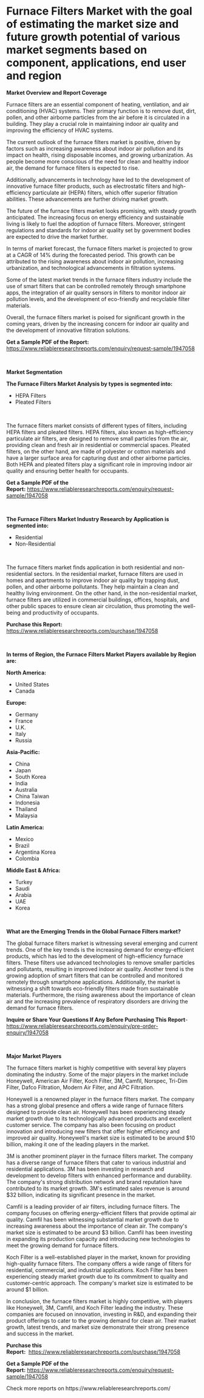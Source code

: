 <p><h1>Furnace Filters Market with the goal of estimating the market size and future growth potential of various market segments based on component, applications, end user and region</h1></p><p><strong>Market Overview and Report Coverage</strong></p>
<p><p>Furnace filters are an essential component of heating, ventilation, and air conditioning (HVAC) systems. Their primary function is to remove dust, dirt, pollen, and other airborne particles from the air before it is circulated in a building. They play a crucial role in maintaining indoor air quality and improving the efficiency of HVAC systems.</p><p>The current outlook of the furnace filters market is positive, driven by factors such as increasing awareness about indoor air pollution and its impact on health, rising disposable incomes, and growing urbanization. As people become more conscious of the need for clean and healthy indoor air, the demand for furnace filters is expected to rise.</p><p>Additionally, advancements in technology have led to the development of innovative furnace filter products, such as electrostatic filters and high-efficiency particulate air (HEPA) filters, which offer superior filtration abilities. These advancements are further driving market growth.</p><p>The future of the furnace filters market looks promising, with steady growth anticipated. The increasing focus on energy efficiency and sustainable living is likely to fuel the adoption of furnace filters. Moreover, stringent regulations and standards for indoor air quality set by government bodies are expected to drive the market further.</p><p>In terms of market forecast, the furnace filters market is projected to grow at a CAGR of 14% during the forecasted period. This growth can be attributed to the rising awareness about indoor air pollution, increasing urbanization, and technological advancements in filtration systems.</p><p>Some of the latest market trends in the furnace filters industry include the use of smart filters that can be controlled remotely through smartphone apps, the integration of air quality sensors in filters to monitor indoor air pollution levels, and the development of eco-friendly and recyclable filter materials.</p><p>Overall, the furnace filters market is poised for significant growth in the coming years, driven by the increasing concern for indoor air quality and the development of innovative filtration solutions.</p></p>
<p><strong>Get a Sample PDF of the Report:</strong> <a href="https://www.reliableresearchreports.com/enquiry/request-sample/1947058">https://www.reliableresearchreports.com/enquiry/request-sample/1947058</a></p>
<p>&nbsp;</p>
<p><strong>Market Segmentation</strong></p>
<p><strong>The Furnace Filters Market Analysis by types is segmented into:</strong></p>
<p><ul><li>HEPA Filters</li><li>Pleated Filters</li></ul></p>
<p>&nbsp;</p>
<p><p>The furnace filters market consists of different types of filters, including HEPA filters and pleated filters. HEPA filters, also known as high-efficiency particulate air filters, are designed to remove small particles from the air, providing clean and fresh air in residential or commercial spaces. Pleated filters, on the other hand, are made of polyester or cotton materials and have a larger surface area for capturing dust and other airborne particles. Both HEPA and pleated filters play a significant role in improving indoor air quality and ensuring better health for occupants.</p></p>
<p><strong>Get a Sample PDF of the Report:</strong>&nbsp;<a href="https://www.reliableresearchreports.com/enquiry/request-sample/1947058">https://www.reliableresearchreports.com/enquiry/request-sample/1947058</a></p>
<p>&nbsp;</p>
<p><strong>The Furnace Filters Market Industry Research by Application is segmented into:</strong></p>
<p><ul><li>Residential</li><li>Non-Residential</li></ul></p>
<p>&nbsp;</p>
<p><p>The furnace filters market finds application in both residential and non-residential sectors. In the residential market, furnace filters are used in homes and apartments to improve indoor air quality by trapping dust, pollen, and other airborne pollutants. They help maintain a clean and healthy living environment. On the other hand, in the non-residential market, furnace filters are utilized in commercial buildings, offices, hospitals, and other public spaces to ensure clean air circulation, thus promoting the well-being and productivity of occupants.</p></p>
<p><strong>Purchase this Report:</strong>&nbsp; <a href="https://www.reliableresearchreports.com/purchase/1947058">https://www.reliableresearchreports.com/purchase/1947058</a></p>
<p>&nbsp;</p>
<p><strong>In terms of Region, the Furnace Filters Market Players available by Region are:</strong></p>
<p>
    <p> <strong> North America: </strong>
        <ul>
            <li>United States</li>
            <li>Canada</li>
        </ul>
        </p> 
    <p> <strong> Europe: </strong>
        <ul>
            <li>Germany</li>
            <li>France</li>
            <li>U.K.</li>
            <li>Italy</li>
            <li>Russia</li>
        </ul>
        </p> 
    <p> <strong> Asia-Pacific: </strong>
        <ul>
            <li>China</li>
            <li>Japan</li>
            <li>South Korea</li>
            <li>India</li>
            <li>Australia</li>
            <li>China Taiwan</li>
            <li>Indonesia</li>
            <li>Thailand</li>
            <li>Malaysia</li>
        </ul>
        </p> 
    <p> <strong> Latin America: </strong>
        <ul>
            <li>Mexico</li>
            <li>Brazil</li>
            <li>Argentina Korea</li>
            <li>Colombia</li>
        </ul>
        </p> 
    <p> <strong> Middle East & Africa: </strong>
        <ul>
            <li>Turkey</li>
            <li>Saudi</li>
            <li>Arabia</li>
            <li>UAE</li>
            <li>Korea</li>
        </ul>
    </p>
    </p>
<p>&nbsp;</p>
<p><strong>What are the Emerging Trends in the Global Furnace Filters market?</strong></p>
<p><p>The global furnace filters market is witnessing several emerging and current trends. One of the key trends is the increasing demand for energy-efficient products, which has led to the development of high-efficiency furnace filters. These filters use advanced technologies to remove smaller particles and pollutants, resulting in improved indoor air quality. Another trend is the growing adoption of smart filters that can be controlled and monitored remotely through smartphone applications. Additionally, the market is witnessing a shift towards eco-friendly filters made from sustainable materials. Furthermore, the rising awareness about the importance of clean air and the increasing prevalence of respiratory disorders are driving the demand for furnace filters.</p></p>
<p><strong>Inquire or Share Your Questions If Any Before Purchasing This Report</strong>- <a href="https://www.reliableresearchreports.com/enquiry/pre-order-enquiry/1947058">https://www.reliableresearchreports.com/enquiry/pre-order-enquiry/1947058</a></p>
<p>&nbsp;</p>
<p><strong>Major Market Players</strong></p>
<p><p>The furnace filters market is highly competitive with several key players dominating the industry. Some of the major players in the market include Honeywell, American Air Filter, Koch Filter, 3M, Camfil, Norspec, Tri-Dim Filter, Dafco Filtration, Modern Air Filter, and APC Filtration.</p><p>Honeywell is a renowned player in the furnace filters market. The company has a strong global presence and offers a wide range of furnace filters designed to provide clean air. Honeywell has been experiencing steady market growth due to its technologically advanced products and excellent customer service. The company has also been focusing on product innovation and introducing new filters that offer higher efficiency and improved air quality. Honeywell's market size is estimated to be around $10 billion, making it one of the leading players in the market.</p><p>3M is another prominent player in the furnace filters market. The company has a diverse range of furnace filters that cater to various industrial and residential applications. 3M has been investing in research and development to develop filters with enhanced performance and durability. The company's strong distribution network and brand reputation have contributed to its market growth. 3M's estimated sales revenue is around $32 billion, indicating its significant presence in the market.</p><p>Camfil is a leading provider of air filters, including furnace filters. The company focuses on offering energy-efficient filters that provide optimal air quality. Camfil has been witnessing substantial market growth due to increasing awareness about the importance of clean air. The company's market size is estimated to be around $3 billion. Camfil has been investing in expanding its production capacity and introducing new technologies to meet the growing demand for furnace filters.</p><p>Koch Filter is a well-established player in the market, known for providing high-quality furnace filters. The company offers a wide range of filters for residential, commercial, and industrial applications. Koch Filter has been experiencing steady market growth due to its commitment to quality and customer-centric approach. The company's market size is estimated to be around $1 billion.</p><p>In conclusion, the furnace filters market is highly competitive, with players like Honeywell, 3M, Camfil, and Koch Filter leading the industry. These companies are focused on innovation, investing in R&D, and expanding their product offerings to cater to the growing demand for clean air. Their market growth, latest trends, and market size demonstrate their strong presence and success in the market.</p></p>
<p><strong>Purchase this Report:</strong>&nbsp;&nbsp;<a href="https://www.reliableresearchreports.com/purchase/1947058">https://www.reliableresearchreports.com/purchase/1947058</a></p>
<p></p>
<p><strong>Get a Sample PDF of the Report:</strong>&nbsp;<a href="https://www.reliableresearchreports.com/enquiry/request-sample/1947058">https://www.reliableresearchreports.com/enquiry/request-sample/1947058</a></p>
<p>Check more reports on https://www.reliableresearchreports.com/</p>